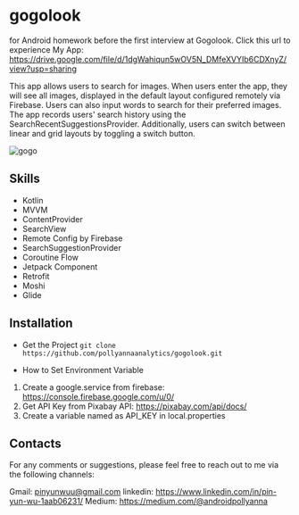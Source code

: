 # gogolook
for Android homework before the first interview at Gogolook.
Click this url to experience My App: https://drive.google.com/file/d/1dgWahiqun5wOV5N_DMfeXVYIb6CDXnyZ/view?usp=sharing

This app allows users to search for images. When users enter the app, 
they will see all images, displayed in the default layout configured
remotely via Firebase. Users can also input words to search for their
preferred images. The app records users' search history using the
SearchRecentSuggestionsProvider. Additionally, users can switch between
linear and grid layouts by toggling a switch button.

![gogo](https://github.com/pollyannaanalytics/gogolook/assets/114213570/f3cd0547-e8c0-48df-ad4c-e17d44cabb17)




## Skills
* Kotlin
* MVVM
* ContentProvider
* SearchView
* Remote Config by Firebase
* SearchSuggestionProvider
* Coroutine Flow
* Jetpack Component
* Retrofit
* Moshi
* Glide

## Installation
* Get the Project
``git clone https://github.com/pollyannaanalytics/gogolook.git``

* How to Set Environment Variable
1. Create a google.service from firebase: https://console.firebase.google.com/u/0/
2. Get API Key from Pixabay API: https://pixabay.com/api/docs/
3. Create a variable named as API_KEY in local.properties

## Contacts

For any comments or suggestions, please feel free to reach out to me via the following channels:

Gmail: pinyunwuu@gmail.com
linkedin: https://www.linkedin.com/in/pin-yun-wu-1aab06231/
Medium: https://medium.com/@androidpollyanna
